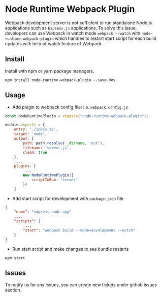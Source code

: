 # Node Runtime Webpack Plugin
 
Webpack development server is not sufficient to run standalone Node.js applications such as `Express.js` applications. 
To solve this issue, developers can use Webpack in watch mode `webpack --watch` with `node-runtime-webpack-plugin` which handles to restart start script for each build updates with help of watch feature of Webpack.


## Install
Install with npm or yarn package managers.
```
npm install node-runtime-webpack-plugin --save-dev
```

## Usage
* Add plugin to webpack config file: i.e. `webpack.config.js`
```js
const NodeRuntimePlugin = require("node-runtime-webpack-plugin");

module.exports = {
    entry: './index.ts',
    target: 'node',
    output: {
        path: path.resolve(__dirname, 'out'),
        filename: 'server.js',
        clean: true
    },
    ...,
    plugins: [
        ...,
        new NodeRuntimePlugin({
            scriptToRun: 'server'
        })
    ]
```
* Add start script for development with `package.json` file
```json
{
    "name": "express-node-app"
    ...,
    "scripts": {
        ...,
        "start": "webpack build --mode=development --watch"
    }
}
```
* Run start script and make changes to see bundle restarts
```
npm start
```

## Issues
To notify us for any issues, you can create new tickets under github issues section.

